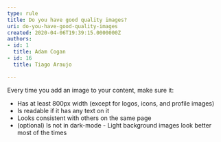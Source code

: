 ```yaml
---
type: rule
title: Do you have good quality images?
uri: do-you-have-good-quality-images
created: 2020-04-06T19:39:15.0000000Z
authors:
- id: 1
  title: Adam Cogan
- id: 16
  title: Tiago Araujo

---
```




<span class='intro'> Every time you add an image to your content, make sure it&#58;<br> </span>

<p><ul><li>​​Has at least 800px width (except for logos, icons,&#160;and&#160;profile images)<br></li><li>Is readable if it has any text on it<br></li><li>Looks consistent with others on the same page<br></li><li>(optional) Is not in dark-mode - Light background&#160;images look better most of the times​<br></li></ul></p>


